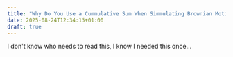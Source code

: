 ```yaml
---
title: "Why Do You Use a Cummulative Sum When Simmulating Brownian Motion?"
date: 2025-08-24T12:34:15+01:00
draft: true
---
```


I don't know who needs to read this, I know I needed this once...
